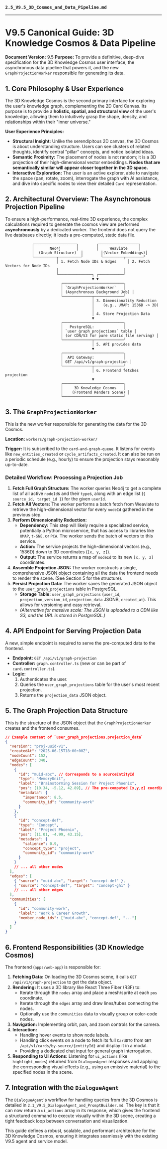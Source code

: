 ### **`2.5_V9.5_3D_Cosmos_and_Data_Pipeline.md`**

---

# **V9.5 Canonical Guide: 3D Knowledge Cosmos & Data Pipeline**

**Document Version:** 9.5
**Purpose:** To provide a definitive, deep-dive specification for the 3D Knowledge Cosmos user interface, the asynchronous data pipeline that powers it, and the new `GraphProjectionWorker` responsible for generating its data.

## **1. Core Philosophy & User Experience**

The 3D Knowledge Cosmos is the second primary interface for exploring the user's knowledge graph, complementing the 2D Card Canvas. Its purpose is to provide a **holistic, spatial, and structural view** of the user's knowledge, allowing them to intuitively grasp the shape, density, and relationships within their "inner universe."

**User Experience Principles:**
*   **Structural Insight:** Unlike the serendipitous 2D canvas, the 3D Cosmos is about understanding structure. Users can see clusters of related thoughts, identify central "pillar" concepts, and notice isolated ideas.
*   **Semantic Proximity:** The placement of nodes is not random; it is a 3D projection of their high-dimensional vector embeddings. **Nodes that are semantically similar will appear closer together in the 3D space.**
*   **Interactive Exploration:** The user is an active explorer, able to navigate the space (pan, rotate, zoom), interrogate the graph with AI assistance, and dive into specific nodes to view their detailed `Card` representation.

## **2. Architectural Overview: The Asynchronous Projection Pipeline**

To ensure a high-performance, real-time 3D experience, the complex calculations required to generate the cosmos view are performed **asynchronously** by a dedicated worker. The frontend does not query the live databases directly; it loads a pre-computed, static data file.

```
            ┌───────────────────┐        ┌──────────────────┐
            │       Neo4j       │        │     Weaviate     │
            │  (Graph Structure)  │        │(Vector Embeddings)│
            └──────────┬──────────┘        └─────────┬────────┘
                       │ 1. Fetch Node IDs & Edges     │ 2. Fetch Vectors for Node IDs
                       │                             │
                       └───────────────┐ ┌───────────┘
                                       ▼ ▼
                         ┌───────────────────────────┐
                         │ `GraphProjectionWorker`   │
                         │ (Asynchronous Background Job) │
                         └─────────────┬─────────────┘
                                       │ 3. Dimensionality Reduction
                                       │    (e.g., UMAP: 1536D -> 3D)
                                       │
                                       │ 4. Store Projection Data
                                       ▼
                         ┌───────────────────────────┐
                         │   PostgreSQL:             │
                         │ `user_graph_projections` table │
                         │ (or CDN/S3 for pure static file serving) │
                         └─────────────┬─────────────┘
                                       │ 5. API provides data
                                       ▼
                         ┌───────────────────────────┐
                         │  API Gateway:             │
                         │ GET /api/v1/graph-projection │
                         └─────────────┬─────────────┘
                                       │ 6. Frontend fetches projection
                                       ▼
                         ┌───────────────────────────┐
                         │     3D Knowledge Cosmos   │
                         │    (Frontend Renders Scene) │
                         └───────────────────────────┘
```

## **3. The `GraphProjectionWorker`**

This is the new worker responsible for generating the data for the 3D Cosmos.

**Location:** `workers/graph-projection-worker/`

**Trigger:** It is subscribed to the `card-and-graph-queue`. It listens for events like `new_entities_created` or `cycle_artifacts_created`. It can also be run on a periodic schedule (e.g., hourly) to ensure the projection stays reasonably up-to-date.

### **Detailed Workflow: Processing a Projection Job**

1.  **Fetch Full Graph Structure:** The worker queries Neo4j to get a complete list of all active `nodeId`s and their `type`s, along with an edge list (`{ source_id, target_id }`) for the given `userId`.
2.  **Fetch All Vectors:** The worker performs a batch fetch from Weaviate to retrieve the high-dimensional vector for every `nodeId` gathered in the previous step.
3.  **Perform Dimensionality Reduction:**
    *   **Dependency:** This step will likely require a specialized service, potentially a Python microservice, that has access to libraries like `UMAP`, `t-SNE`, or `PCA`. The worker sends the batch of vectors to this service.
    *   **Action:** The service projects the high-dimensional vectors (e.g., 1536D) down to 3D coordinates (`[x, y, z]`).
    *   **Output:** The service returns a map of `nodeId` to its new `[x, y, z]` coordinates.
4.  **Assemble Projection JSON:** The worker constructs a single, comprehensive JSON object containing all the data the frontend needs to render the scene. (See Section 5 for the structure).
5.  **Persist Projection Data:** The worker saves the generated JSON object to the `user_graph_projections` table in PostgreSQL.
    *   **Storage Table:** `user_graph_projections` (`user_id`, `projection_version_id`, `projection_data` JSONB, `created_at`). This allows for versioning and easy retrieval.
    *   *(Alternative for massive scale: The JSON is uploaded to a CDN like S3, and the URL is stored in PostgreSQL.)*

## **4. API Endpoint for Serving Projection Data**

A new, simple endpoint is required to serve the pre-computed data to the frontend.

*   **Endpoint:** `GET /api/v1/graph-projection`
*   **Controller:** `graph.controller.ts` (new or can be part of `card.controller.ts`).
*   **Logic:**
    1.  Authenticates the user.
    2.  Queries the `user_graph_projections` table for the user's most recent projection.
    3.  Returns the `projection_data` JSON object.

## **5. The Graph Projection Data Structure**

This is the structure of the JSON object that the `GraphProjectionWorker` creates and the frontend consumes.

```json
// Example content of `user_graph_projections.projection_data`
{
  "version": "proj-uuid-v1",
  "createdAt": "2025-06-15T18:00:00Z",
  "nodeCount": 152,
  "edgeCount": 340,
  "nodes": [
    {
      "id": "muid-abc", // Corresponds to a sourceEntityId
      "type": "MemoryUnit",
      "label": "Brainstorming Session for Project Phoenix",
      "pos": [10.34, -5.12, 42.89], // The pre-computed [x,y,z] coordinates
      "metadata": {
        "importance": 8.5,
        "community_id": "community-work"
      }
    },
    {
      "id": "concept-def",
      "type": "Concept",
      "label": "Project Phoenix",
      "pos": [11.01, -4.99, 43.15],
      "metadata": {
        "salience": 0.9,
        "concept_type": "project",
        "community_id": "community-work"
      }
    }
    // ... all other nodes
  ],
  "edges": [
    { "source": "muid-abc", "target": "concept-def" },
    { "source": "concept-def", "target": "concept-ghi" }
    // ... all other edges
  ],
  "communities": [
    {
      "id": "community-work",
      "label": "Work & Career Growth",
      "member_node_ids": ["muid-abc", "concept-def", "..."]
    }
  ]
}
```

## **6. Frontend Responsibilities (3D Knowledge Cosmos)**

The frontend (`apps/web-app`) is responsible for:

1.  **Fetching Data:** On loading the 3D Cosmos scene, it calls `GET /api/v1/graph-projection` to get the data object.
2.  **Rendering:** It uses a 3D library like React Three Fiber (R3F) to:
    *   Iterate through the `nodes` array and place a mesh/sprite at each `pos` coordinate.
    *   Iterate through the `edges` array and draw lines/tubes connecting the nodes.
    *   Optionally use the `communities` data to visually group or color-code nodes.
3.  **Navigation:** Implementing orbit, pan, and zoom controls for the camera.
4.  **Interaction:**
    *   Handling hover events to show node labels.
    *   Handling click events on a node to fetch its full `CardDTO` from `GET /api/v1/cards/by-source/{entityId}` and display it in a modal.
    *   Providing a dedicated chat input for general graph interrogation.
5.  **Responding to UI Actions:** Listening for `ui_actions` (like `highlight_nodes`) returned from `DialogueAgent` responses and applying the corresponding visual effects (e.g., using an emissive material) to the specified nodes in the scene.

## **7. Integration with the `DialogueAgent`**

The `DialogueAgent`'s workflow for handling queries from the 3D Cosmos is detailed in `2.1_V9.5_DialogueAgent_and_PromptBuilder.md`. The key is that it can now return a `ui_actions` array in its response, which gives the frontend a structured command to execute visually within the 3D scene, creating a tight feedback loop between conversation and visualization.

This guide defines a robust, scalable, and performant architecture for the 3D Knowledge Cosmos, ensuring it integrates seamlessly with the existing V9.5 agent and service model.